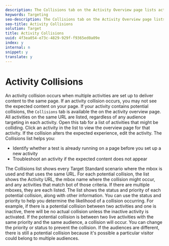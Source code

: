 ```yaml
---
description: The Collisions tab on the Activity Overview page lists activity collisions on your site.
keywords: Targeting
seo-description: The Collisions tab on the Activity Overview page lists activity collisions on your site.
seo-title: Activity Collisions
solution: Target
title: Activity Collisions
uuid: 4f3ea054-e73c-4829-929f-f9365ed0a09e
index: y
internal: n
snippet: y
translate: y
---
```


# Activity Collisions

An activity collision occurs when multiple activities are set up to deliver content to the same page. If an activity collision occurs, you may not see the expected content on your page.
If your activity contains potential collisions, the `Collisions` tab is available the on the activity overview page. All activities on the same URL are listed, regardless of any audience targeting in each activity. Open this tab for a list of activities that might be colliding. Click an activity in the list to view the overview page for that activity. If the collision alters the expected experience, edit the activity. 
The Collisions list helps you:

* Identify whether a test is already running on a page before you set up a new activity
* Troubleshoot an activity if the expected content does not appear

The Collisions list shows every Target Standard scenario where the mbox is used and that uses the same URL. For each potential collision, the list shows the Activity URL, the mbox name where the collision might occur, and any activities that match bot of those criteria. If there are multiple mboxes, they are each listed.
The list shows the status and priority of each potential collision, along with other information. You can use the status and priority to help you determine the likelihood of a collision occurring. For example, if there is a potential collision between two activities and one is inactive, there will be no actual collision unless the inactive activity is activated. If the potential collision is between two live activities with the same priority and the same audience, a collision will occur. You can change the priority or status to prevent the collision.
If the audiences are different, there is still a potential collision because it's possible a particular visitor could belong to multiple audiences.
